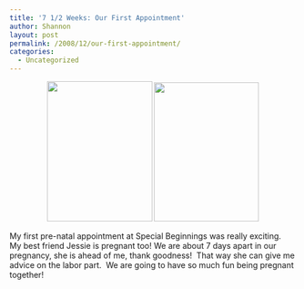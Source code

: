 ```yaml
---
title: '7 1/2 Weeks: Our First Appointment'
author: Shannon
layout: post
permalink: /2008/12/our-first-appointment/
categories:
  - Uncategorized
---
```

<p style="text-align: center;">
  <a href="http://braunerpots.com/blog/wp-content/uploads/2009/04/babybellyphotos-1002.jpg"><img class="size-medium wp-image-338 aligncenter" title="a" src="http://braunerpots.com/blog/wp-content/uploads/2009/04/babybellyphotos-1002-225x300.jpg" alt="" width="185" height="246" /></a> <a href="http://braunerpots.com/blog/wp-content/uploads/2009/04/babybellyphotos-0992.jpg"><img class="alignnone size-medium wp-image-339" title="b" src="http://braunerpots.com/blog/wp-content/uploads/2009/04/babybellyphotos-0992-225x300.jpg" alt="" width="184" height="244" /></a>
</p>

My first pre-natal appointment at Special Beginnings was really exciting.  My best friend Jessie is pregnant too! We are about 7 days apart in our pregnancy, she is ahead of me, thank goodness!  That way she can give me advice on the labor part.  We are going to have so much fun being pregnant together!